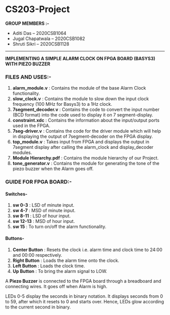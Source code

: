 # CS203-Project

**GROUP MEMBERS :-**

* Aditi Das – 2020CSB1064
* Jugal Chapatwala – 2020CSB1082
* Shruti Sikri – 2020CSB1128

---

**IMPLEMENTING A SIMPLE ALARM CLOCK ON FPGA BOARD (BASYS3) WITH PIEZO BUZZER**

### FILES AND USES:-

1. **alarm_module.v**       : Contains the module of the base Alarm Clock functionality.
2. **slow_clock.v**         : Contains the module to slow down the input clock frequency (100 MHz for Basys3) to a 1Hz clock.
3. **7segment_decoder.v**   : Contains the code to convert the input number (BCD format) into the code used to display it on 7 segment-display.
4. **constraint.xdc**       : Contains the information about the input/output ports used in the FPGA.
5. **7seg-driver.v**        : Contains the code for the driver module which will help in displaying the output of 7segment-decoder on the FPGA display.
6. **top_module.v**         : Takes input from FPGA and displays the output in 7segment display after calling the alarm_clock and display_decoder modules.
7. **Module Hierarchy.pdf** : Contains the module hierarchy of our Project.
8. **tone_generator.v**     : Contains the module for generating the tone of the piezo buzzer when the Alarm goes off.

### GUIDE FOR FPGA BOARD:-

#### Switches-

1. **sw 0-3**                  : LSD of minute input.
2. **sw 4-7**                  : MSD of minute input.
3. **sw 8-11**                 : LSD of hour input.
4. **sw 12-13**                : MSD of hour input.
5. **sw 15**                   : To turn on/off the alarm functionality.

#### Buttons-

1. **Center Button**          : Resets the clock i.e. alarm time and clock time to 24:00 and 00:00 respectively.
2. **Right Button**           : Loads the alarm time onto the clock.
3. **Left Button**            : Loads the clock time.
4. **Up Button**              : To bring the alarm signal to LOW.

A **Piezo Buzzer** is connected to the FPGA board through a breadboard and connecting wires. It goes off when Alarm is high.

LEDs 0-5 display the seconds in binary notation. It displays seconds from 0 to 59, after which it resets to 0 and starts over. Hence, LEDs glow according 
to the current second in binary.
